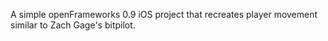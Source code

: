 A simple openFrameworks 0.9 iOS project that recreates player movement similar to Zach Gage's bitpilot.
